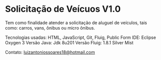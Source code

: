 # Solicitação de Veícuos V1.0
Tem como finalidade atender a solicitação de  aluguel de veículos, tais como: carros, vans, ônibus ou micro ônibus.

Tecnologias usadas: HTML, JavaScript, Git, Fluig, Public Form
IDE: Eclipse Oxygen 3
Versão Java: Jdk 8u201
Versão Fluig: 1.8.1 Silver Mist

Contato:
luizantoniossoares18@hotmail.com
